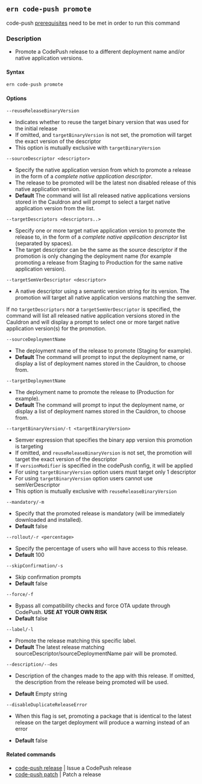 ## `ern code-push promote`

code-push [prerequisites][1] need to be met in order to run this command

### Description

* Promote a CodePush release to a different deployment name and/or native application versions.

#### Syntax

```sh
ern code-push promote
```

#### Options

`--reuseReleaseBinaryVersion`

* Indicates whether to reuse the target binary version that was used for the initial release
* If omitted, and `targetBinaryVersion` is not set, the promotion will target the exact version of the descriptor
* This option is mutually exclusive with `targetBinaryVersion`

`--sourceDescriptor <descriptor>`

* Specify the native application version from which to promote a release in the form of a *complete native application descriptor*.
* The release to be promoted will be the latest non disabled release of this native application version.
* **Default** The command will list all released native applications versions stored in the Cauldron and will prompt to select a target native application version from the list.

`--targetDescriptors <descriptors..>`

* Specify one or more target native application version to promote the release to, in the form of a *complete native application descriptor* list (separated by spaces).
* The target descriptor can be the same as the source descriptor if the promotion is only changing the deployment name (for example promoting a release from Staging to Production for the same native application version).

`--targetSemVerDescriptor <descriptor>`

* A native descriptor using a semantic version string for its version. The promotion will target all native application versions matching the semver.

If no `targetDescriptors` nor a `targetSemVerDescriptor` is specified, the command will list all released native application versions stored in the Cauldron and will display a prompt to select one or more target native application version(s) for the promotion.

`--sourceDeploymentName`

* The deployment name of the release to promote (Staging for example).
* **Default** The command will prompt to input the deployment name, or display a list of deployment names stored in the Cauldron, to choose from.

`--targetDeploymentName`

* The deployment name to promote the release to (Production for example).
* **Default** The command will prompt to input the deployment name, or display a list of deployment names stored in the Cauldron, to choose from.

`--targetBinaryVersion/-t <targetBinaryVersion>`

* Semver expression that specifies the binary app version this promotion is targeting
* If omitted, and `reuseReleaseBinaryVersion` is not set, the promotion will target the exact version of the descriptor
* If `versionModifier` is specified in the codePush config, it will be applied
* For using `targetBinaryVersion` option users must target only 1 descriptor
* For using `targetBinaryVersion` option users cannot use semVerDescriptor
* This option is mutually exclusive with `reuseReleaseBinaryVersion`

`--mandatory/-m`

* Specify that the promoted release is mandatory (will be immediately downloaded and installed).
* **Default**  false

`--rollout/-r <percentage>`

* Specify the percentage of users who will have access to this release.
* **Default**  100

`--skipConfirmation/-s`

* Skip confirmation prompts
* **Default** false

`--force/-f`

* Bypass all compatibility checks and force OTA update through CodePush. **USE AT YOUR OWN RISK**
* **Default** false

`--label/-l`

* Promote the release matching this specific label.
* **Default** The latest release matching sourceDescriptor/sourceDeploymentName pair will be promoted.

`--description/--des`

* Description of the changes made to the app with this release. If omitted, the description from the release being promoted will be used.

* **Default** Empty string

`--disableDuplicateReleaseError`

* When this flag is set, promoting a package that is identical to the latest release on the target deployment will produce a warning instead of an error

* **Default** false

#### Related commands

* [code-push release][2] | Issue a CodePush release
* [code-push patch][3] | Patch a release

[1]: ../code-push.md
[2]: ./release.md
[3]: ./patch.md
